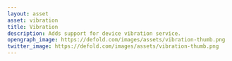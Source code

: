 ```yaml
---
layout: asset
asset: vibration
title: Vibration
description: Adds support for device vibration service.
opengraph_image: https://defold.com/images/assets/vibration-thumb.png
twitter_image: https://defold.com/images/assets/vibration-thumb.png
---
```

